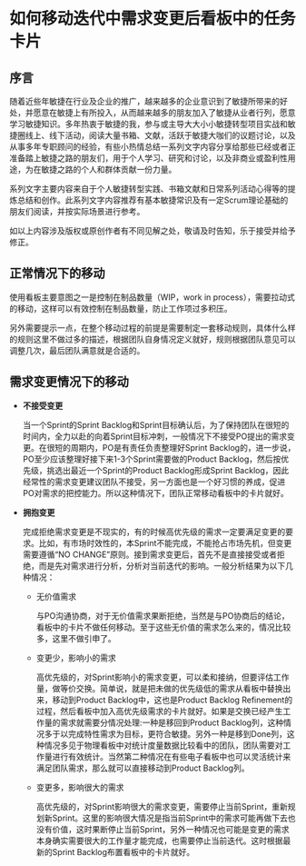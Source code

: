 # 如何移动迭代中需求变更后看板中的任务卡片<a name="ZH-CN_TOPIC_0224560781"></a>

## 序言<a name="section192232408465"></a>

随着近些年敏捷在行业及企业的推广，越来越多的企业意识到了敏捷所带来的好处，并愿意在敏捷上有所投入，从而越来越多的朋友加入了敏捷从业者行列，愿意学习敏捷知识。多年热衷于敏捷的我，参与或主导大大小小敏捷转型项目实战和敏捷圈线上、线下活动，阅读大量书箱、文献，活跃于敏捷大咖们的议题讨论，以及从事多年专职顾问的经验，有些小热情总结一系列文字内容分享给那些已经或者正准备踏上敏捷之路的朋友们，用于个人学习、研究和讨论，以及非商业或盈利性用途，为在敏捷之路的个人和群体贡献一份力量。

系列文字主要内容来自于个人敏捷转型实践、书箱文献和日常系列活动心得等的提炼总结和创作。此系列文字内容推荐有基本敏捷常识及有一定Scrum理论基础的朋友们阅读，并按实际场景进行参考。

如以上内容涉及版权或原创作者有不同见解之处，敬请及时告知，乐于接受并给予修正。

## 正常情况下的移动<a name="section144276244710"></a>

使用看板主要意图之一是控制在制品数量（WIP，work in process），需要拉动式的移动，这样可以有效控制在制品数量，防止工作项过多积压。

另外需要提示一点，在整个移动过程的前提是需要制定一套移动规则，具体什么样的规则这里不做过多的描述，根据团队自身情况定义就好，规则根据团队意见可以调整几次，最后团队满意就是合适的。

## 需求变更情况下的移动<a name="section1435152704718"></a>

-   **不接受变更**

    当一个Sprint的Sprint Backlog和Sprint目标确认后，为了保持团队在很短的时间内，全力以赴的向着Sprint目标冲刺，一般情况下不接受PO提出的需求变更。在很短的周期内，PO是有责任负责整理好Sprint Backlog的，进一步说，PO至少应该整理好接下来1-3个Sprint需要做的Product Backlog，然后按优先级，挑选出最近一个Sprint的Product Backlog形成Sprint Backlog，因此经常性的需求变更建议团队不接受，另一方面也是一个好习惯的养成，促进PO对需求的把控能力。所以这种情况下，团队正常移动看板中的卡片就好。

-   **拥抱变更**

    完成拒绝需求变更是不现实的，有的时候高优先级的需求一定要满足变更的要求。比如，有市场时效性的，本Sprint不能完成，不能抢占市场先机，但变更需要遵循“NO CHANGE”原则。接到需求变更后，首先不是直接接受或者拒绝，而是先对需求进行分析，分析对当前迭代的影响。一般分析结果为以下几种情况：

    -   无价值需求

        与PO沟通协商，对于无价值需求果断拒绝，当然是与PO协商后的结论，看板中的卡片不做任何移动。至于这些无价值的需求怎么来的，情况比较多，这里不做引申了。

    -   变更少，影响小的需求

        高优先级的，对Sprint影响小的需求变更，可以柔和接纳，但要评估工作量，做等价交换。简单说，就是把未做的优先级低的需求从看板中替换出来，移动到Product Backlog中，这也是Product Backlog Refinement的过程，然后看板中加入高优先级需求的卡片就好。如果是交换已经产生工作量的需求就需要分情况处理:一种是移回到Product Backlog列，这种情况多于以完成特性需求为目标，更符合敏捷。另外一种是移到Done列，这种情况多见于物理看板中对统计度量数据比较看中的团队，团队需要对工作量进行有效统计。当然第二种情况在有些电子看板中也可以灵活统计来满足团队需求，那么就可以直接移动到Product Backlog列。

    -   变更多，影响很大的需求

        高优先级的，对Sprint影响很大的需求变更，需要停止当前Sprint，重新规划新Sprint。这里的影响很大情况是指当前Sprint中的需求可能再做下去也没有价值，这时果断停止当前Sprint，另外一种情况也可能是变更的需求本身确实需要很大的工作量才能完成，也需要停止当前迭代。这时根据最新的Sprint Backlog布置看板中的卡片就好。



